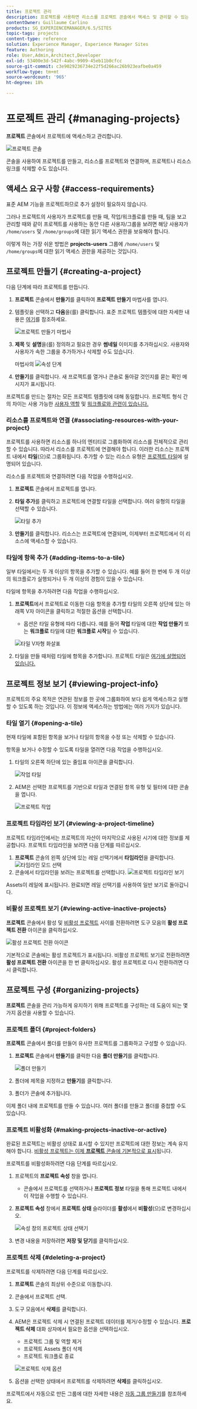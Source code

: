 ```yaml
---
title: 프로젝트 관리
description: 프로젝트를 사용하면 리소스를 프로젝트 콘솔에서 액세스 및 관리할 수 있는 하나의 엔티티로 그룹화하여 프로젝트를 구성할 수 있습니다
contentOwner: Guillaume Carlino
products: SG_EXPERIENCEMANAGER/6.5/SITES
topic-tags: projects
content-type: reference
solution: Experience Manager, Experience Manager Sites
feature: Authoring
role: User,Admin,Architect,Developer
exl-id: 53400e3d-542f-4abc-9909-45eb11b0cfcc
source-git-commit: c3e9029236734e22f5d266ac26b923eafbe0a459
workflow-type: tm+mt
source-wordcount: '965'
ht-degree: 18%

---
```


# 프로젝트 관리 {#managing-projects}

**프로젝트** 콘솔에서 프로젝트에 액세스하고 관리합니다.

![프로젝트 콘솔](assets/projects-console.png)

콘솔을 사용하여 프로젝트를 만들고, 리소스를 프로젝트와 연결하며, 프로젝트나 리소스 링크를 삭제할 수도 있습니다.

## 액세스 요구 사항 {#access-requirements}

표준 AEM 기능을 프로젝트하므로 추가 설정이 필요하지 않습니다.

그러나 프로젝트의 사용자가 프로젝트를 만들 때, 작업/워크플로를 만들 때, 팀을 보고 관리할 때와 같이 프로젝트를 사용하는 동안 다른 사용자/그룹을 보려면 해당 사용자가 `/home/users` 및 `/home/groups`에 대한 읽기 액세스 권한을 보유해야 합니다.

이렇게 하는 가장 쉬운 방법은 **projects-users** 그룹에 `/home/users` 및 `/home/groups`에 대한 읽기 액세스 권한을 제공하는 것입니다.

## 프로젝트 만들기 {#creating-a-project}

다음 단계에 따라 프로젝트를 만듭니다.

1. **프로젝트** 콘솔에서 **만들기**&#x200B;를 클릭하여 **프로젝트 만들기** 마법사를 엽니다.
1. 템플릿을 선택하고 **다음**&#x200B;을(를) 클릭합니다. 표준 프로젝트 템플릿에 대한 자세한 내용은 [여기](/help/sites-authoring/projects.md#project-templates)를 참조하세요.

   ![프로젝트 만들기 마법사](assets/create-project-wizard.png)

1. **제목** 및 **설명**&#x200B;을(를) 정의하고 필요한 경우 **썸네일** 이미지를 추가하십시오. 사용자와 사용자가 속한 그룹을 추가하거나 삭제할 수도 있습니다.

   마법사의 ![속성 단계](assets/create-project-wizard-properties.png)

1. **만들기**&#x200B;를 클릭합니다. 새 프로젝트를 열거나 콘솔로 돌아갈 것인지를 묻는 확인 메시지가 표시됩니다.

프로젝트를 만드는 절차는 모든 프로젝트 템플릿에 대해 동일합니다. 프로젝트 형식 간의 차이는 사용 가능한 [사용자 역할](/help/sites-authoring/projects.md) 및 [워크플로와 관련이 있습니다.](/help/sites-authoring/projects-with-workflows.md)

### 리소스를 프로젝트와 연결 {#associating-resources-with-your-project}

프로젝트를 사용하면 리소스를 하나의 엔티티로 그룹화하여 리소스를 전체적으로 관리할 수 있습니다. 따라서 리소스를 프로젝트에 연결해야 합니다. 이러한 리소스는 프로젝트 내에서 **타일**(으)로 그룹화됩니다. 추가할 수 있는 리소스 유형은 [프로젝트 타일](/help/sites-authoring/projects.md#project-tiles)에 설명되어 있습니다.

리소스를 프로젝트와 연결하려면 다음 작업을 수행하십시오.

1. **프로젝트** 콘솔에서 프로젝트를 엽니다.
1. **타일 추가**&#x200B;를 클릭하고 프로젝트에 연결할 타일을 선택합니다. 여러 유형의 타일을 선택할 수 있습니다.

   ![타일 추가](assets/project-add-tile.png)

1. **만들기**&#x200B;를 클릭합니다. 리소스는 프로젝트에 연결되며, 이제부터 프로젝트에서 이 리소스에 액세스할 수 있습니다.

### 타일에 항목 추가 {#adding-items-to-a-tile}

일부 타일에서는 두 개 이상의 항목을 추가할 수 있습니다. 예를 들어 한 번에 두 개 이상의 워크플로가 실행되거나 두 개 이상의 경험이 있을 수 있습니다.

타일에 항목을 추가하려면 다음 작업을 수행하십시오.

1. **프로젝트**&#x200B;에서 프로젝트로 이동한 다음 항목을 추가할 타일의 오른쪽 상단에 있는 아래쪽 V자 아이콘을 클릭하고 적절한 옵션을 선택합니다.

   * 옵션은 타일 유형에 따라 다릅니다. 예를 들어 **작업** 타일에 대한 **작업 만들기** 또는 **워크플로** 타일에 대한 **워크플로 시작**&#x200B;일 수 있습니다.

   ![타일 V자형 화살표](assets/project-tile-create-task.png)

1. 타일을 만들 때처럼 타일에 항목을 추가합니다. 프로젝트 타일은 [여기에 설명되어 있습니다.](/help/sites-authoring/projects.md#project-tiles)

## 프로젝트 정보 보기 {#viewing-project-info}

프로젝트의 주요 목적은 연관된 정보를 한 곳에 그룹화하여 보다 쉽게 액세스하고 실행할 수 있도록 하는 것입니다. 이 정보에 액세스하는 방법에는 여러 가지가 있습니다.

### 타일 열기 {#opening-a-tile}

현재 타일에 포함된 항목을 보거나 타일의 항목을 수정 또는 삭제할 수 있습니다.

항목을 보거나 수정할 수 있도록 타일을 열려면 다음 작업을 수행하십시오.

1. 타일의 오른쪽 하단에 있는 줄임표 아이콘을 클릭합니다.

   ![작업 타일](assets/project-tile-tasks.png)

1. AEM은 선택한 프로젝트를 기반으로 타일과 연결된 항목 유형 및 필터에 대한 콘솔을 엽니다.

   ![프로젝트 작업](assets/project-tasks.png)

### 프로젝트 타임라인 보기 {#viewing-a-project-timeline}

프로젝트 타임라인에서는 프로젝트의 자산이 마지막으로 사용된 시기에 대한 정보를 제공합니다. 프로젝트 타임라인을 보려면 다음 단계를 따르십시오.

1. **프로젝트** 콘솔의 왼쪽 상단에 있는 레일 선택기에서 **타임라인**을 클릭합니다.
   ![타임라인 모드 선택](assets/projects-timeline-rail.png)
2. 콘솔에서 타임라인을 보려는 프로젝트를 선택합니다.
   ![프로젝트 타임라인 보기](assets/project-timeline-view.png)

Assets이 레일에 표시됩니다. 완료되면 레일 선택기를 사용하여 일반 보기로 돌아갑니다.

### 비활성 프로젝트 보기 {#viewing-active-inactive-projects}

**프로젝트** 콘솔에서 활성 및 [비활성 프로젝트](#making-projects-inactive-or-active) 사이를 전환하려면 도구 모음의 **활성 프로젝트 전환** 아이콘을 클릭하십시오.

![활성 프로젝트 전환 아이콘](assets/projects-toggle-active.png)

기본적으로 콘솔에는 활성 프로젝트가 표시됩니다. 비활성 프로젝트 보기로 전환하려면 **활성 프로젝트 전환** 아이콘을 한 번 클릭하십시오. 활성 프로젝트로 다시 전환하려면 다시 클릭합니다.

## 프로젝트 구성 {#organizing-projects}

**프로젝트** 콘솔을 관리 가능하게 유지하기 위해 프로젝트를 구성하는 데 도움이 되는 몇 가지 옵션을 사용할 수 있습니다.

### 프로젝트 폴더 {#project-folders}

**프로젝트** 콘솔에서 폴더를 만들어 유사한 프로젝트를 그룹화하고 구성할 수 있습니다.

1. **프로젝트** 콘솔에서 **만들기**&#x200B;를 클릭한 다음 **폴더 만들기**&#x200B;를 클릭합니다.

   ![폴더 만들기](assets/project-create-folder.png)

1. 폴더에 제목을 지정하고 **만들기**&#x200B;를 클릭합니다.

1. 폴더가 콘솔에 추가됩니다.

이제 폴더 내에 프로젝트를 만들 수 있습니다. 여러 폴더를 만들고 폴더를 중첩할 수도 있습니다.

### 프로젝트 비활성화 {#making-projects-inactive-or-active}

완료된 프로젝트는 비활성 상태로 표시할 수 있지만 프로젝트에 대한 정보는 계속 유지해야 합니다. [비활성 프로젝트는 이제 **프로젝트** 콘솔에 기본적으로 표시](#viewing-active-inactive-projects)됩니다.

프로젝트를 비활성화하려면 다음 단계를 따르십시오.

1. 프로젝트의 **프로젝트 속성** 창을 엽니다.
   * 콘솔에서 프로젝트를 선택하거나 **프로젝트 정보** 타일을 통해 프로젝트 내에서 이 작업을 수행할 수 있습니다.
1. **프로젝트 속성** 창에서 **프로젝트 상태** 슬라이더를 **활성**&#x200B;에서 **비활성**(으)로 변경하십시오.

   ![속성 창의 프로젝트 상태 선택기](assets/project-status.png)

1. 변경 내용을 저장하려면 **저장 및 닫기**&#x200B;를 클릭하십시오.

### 프로젝트 삭제 {#deleting-a-project}

프로젝트를 삭제하려면 다음 단계를 따르십시오.

1. **프로젝트** 콘솔의 최상위 수준으로 이동합니다.
1. 콘솔에서 프로젝트 선택.
1. 도구 모음에서 **삭제**&#x200B;를 클릭합니다.
1. AEM은 프로젝트 삭제 시 연결된 프로젝트 데이터를 제거/수정할 수 있습니다. **프로젝트 삭제** 대화 상자에서 필요한 옵션을 선택하십시오.
   * 프로젝트 그룹 및 역할 제거
   * 프로젝트 Assets 폴더 삭제
   * 프로젝트 워크플로 종료

   ![프로젝트 삭제 옵션](assets/project-delete-options.png)
1. 옵션을 선택한 상태에서 프로젝트를 삭제하려면 **삭제**&#x200B;를 클릭하십시오.

프로젝트에서 자동으로 만든 그룹에 대한 자세한 내용은 [자동 그룹 만들기](/help/sites-authoring/projects.md#auto-group-creation)를 참조하세요.
